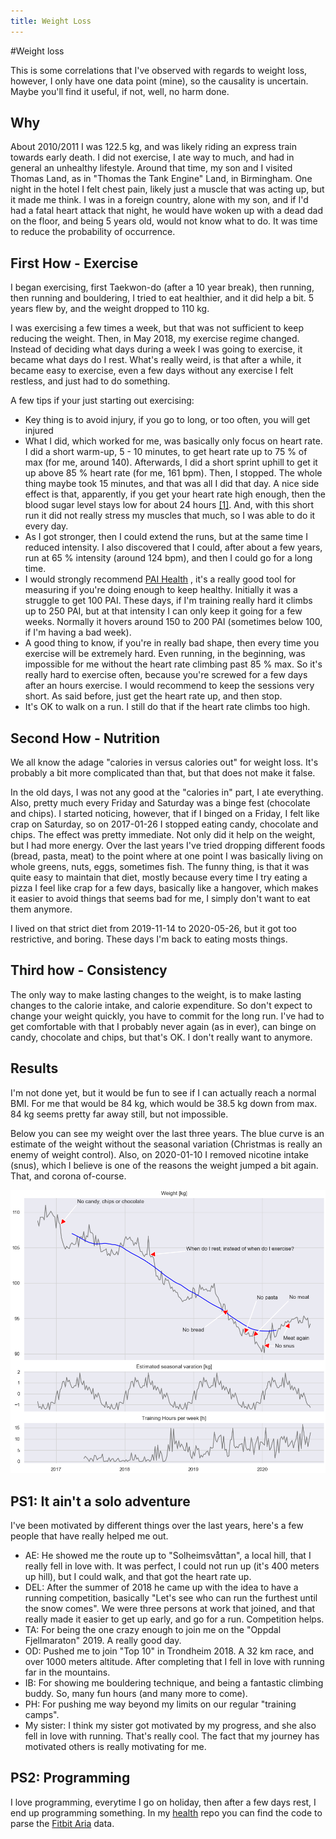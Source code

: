 ```yaml
---
title: Weight Loss
---
```


#Weight loss

This is some correlations that I've observed with regards to weight
loss, however, I only have one data point (mine), so the causality is
uncertain. Maybe you'll find it useful, if not, well, no harm done.

## Why
About 2010/2011 I was 122.5 kg, and was likely riding an express
train towards early death. I did not exercise, I ate way to much, and
had in general an unhealthy lifestyle.
Around that time, my son and I visited Thomas Land, as in "Thomas the
Tank Engine" Land, in Birmingham. One night in the hotel I felt chest
pain, likely just a muscle that was acting up, but it made me think.
I was in a foreign country, alone with my son, and if I'd had a fatal
heart attack that night, he would have woken up with a dead dad on the
floor, and being 5 years old, would not know what to do. It was time
to reduce the probability of occurrence. 

## First How - Exercise
I began exercising, first Taekwon-do (after a 10 year break), then running, then running and
bouldering, I tried to eat healthier, and it did help a bit. 5 years
flew by, and the weight dropped to 110 kg. 

I was exercising a few times a week, but that was not sufficient to
keep reducing the weight. Then, in May 2018, my exercise regime changed. Instead of deciding
what days during a week I was going to exercise, it became what days
do I rest. What's really weird, is that after a while, it became easy
to exercise, even a few days without any exercise I felt restless,
and just had to do something.

A few tips if your just starting out exercising:
- Key thing is to avoid injury, if you go to long, or too often, you
  will get injured
- What I did, which worked for me, was basically only focus on heart rate. I
  did a short warm-up, 5 - 10 minutes, to get heart rate up to 75 % of max
  (for me, around 140). Afterwards, I did a short sprint uphill to get it up
  above 85 % heart rate (for me, 161 bpm). Then, I stopped. The whole thing maybe took
  15 minutes, and that was all I did that day. A nice side effect is
  that, apparently, if 
  you get your heart rate high enough, then the blood sugar level stays
  low for about 24 hours [[1]](https://www.ncbi.nlm.nih.gov/pmc/articles/PMC3587394/). And, with this short run it did not really
  stress my muscles that much, so I was able to do it every day.
- As I got stronger, then I could extend the runs, but at the same
  time I reduced intensity. I also discovered that I could, after
  about a few years, run at 65 % intensity (around 124 bpm), and then I
  could go for a long time.
- I would strongly recommend [PAI Health](https://www.paihealth.com) , it's a
  really good tool for measuring if you're doing enough to keep
  healthy. Initially it was a struggle to get 100 PAI. These days, if I'm
  training really hard it climbs up to 250 PAI, but at that intensity
  I can only keep it going for a few weeks. Normally it hovers around
  150 to 200 PAI (sometimes below 100, if I'm having a bad week).
- A good thing to know, if you're in really bad shape, then every time
  you exercise will be extremely hard. Even running, in the
  beginning, was impossible for me without the heart rate climbing past 85 %
  max. So it's really hard to exercise often, because you're screwed
  for a few days after an hours exercise. I would recommend to keep
  the sessions very short. As said before, just get the heart rate up,
  and then stop. 
- It's OK to walk on a run. I still do that if the heart rate climbs
  too high.

## Second How - Nutrition
We all know the adage "calories in versus
calories out" for weight loss. It's probably a bit more complicated
than that, but that does not make it false.

In the old days, I was not any good at the "calories in" part, I ate
everything. Also, pretty much every Friday and Saturday was a 
binge fest (chocolate and chips).
I started noticing, however, that if I binged on a Friday, I felt like crap on
Saturday, so on 2017-01-26 I stopped eating candy, chocolate and
chips. The effect was pretty immediate. Not only did it help on the
weight, but I had more energy. Over the last years I've tried dropping
different foods (bread, pasta, meat) to the point where at one point I was
basically living on whole greens, nuts, eggs, sometimes fish. The
funny thing, is that it was quite easy to maintain that diet, mostly because every
time I try eating a pizza I feel like crap for a few days, basically
like a hangover, which makes it easier to avoid things that seems bad
for me, I simply don't want to eat them anymore.

I lived on that strict diet from 2019-11-14 to 2020-05-26, but it
got too restrictive, and boring. These days I'm back to eating mosts things.

## Third how - Consistency
The only way to make lasting changes to the weight, is to make lasting
changes to the calorie intake, and calorie expenditure. So don't expect
to change your weight quickly, you have to commit for the long
run. I've had to get comfortable with that I probably never again (as
in ever), can binge on candy, chocolate and chips, but that's OK. I
don't really want to anymore.

## Results
I'm not done yet, but it would be fun to see if I can actually reach a
normal BMI. For me that would be 84 kg, which would be 38.5 kg
down from max. 84 kg seems pretty far away still, but not impossible.

Below you can see my weight over the last three years. The blue curve is
an estimate of the weight without the seasonal variation (Christmas is
really an enemy of weight control). Also, on 2020-01-10 I removed nicotine
intake (snus), which I believe is one of the reasons the weight jumped a bit again. That, and
corona of-course.

![Weight](weight.png)

## PS1: It ain't a solo adventure
I've been motivated by different things over the last years, here's a few people that have
really helped me out.
- AE: He showed me the route up to "Solheimsvåttan", a local hill, that I really
  fell in love with. It was perfect, I could not run up (it's 400
  meters up hill), but I could walk, and that got the heart rate up.
- DEL: After the summer of 2018 he came up with the idea to have a
  running competition, basically "Let's see who can run the furthest
  until the snow comes". We were three persons at work that joined, and
  that really made it easier to get up early, and go for a
  run. Competition helps.
- TA: For being the one crazy enough to join me on the "Oppdal
  Fjellmaraton" 2019. A really good day.
- OD: Pushed me to join "Top 10" in Trondheim 2018. A 32 km race, and over
  1000 meters altitude. After completing that I fell in love with
  running far in the mountains.
- IB: For showing me bouldering technique, and being a fantastic climbing
  buddy. So, many fun hours (and many more to come).
- PH: For pushing me way beyond my limits on our regular "training camps".
- My sister: I think my sister got motivated by my progress, and she
  also fell in love with running. That's really cool. The fact that my
  journey has motivated others is really motivating for me.


## PS2: Programming
I love programming, everytime I go on holiday, then after a few days
rest, I end up programming something. In my
[health](https://github.com/wulffern/health/tree/master/fitbit) repo
you can find the code  to parse the
[Fitbit Aria](https://www.fitbit.com/aria2) data.



